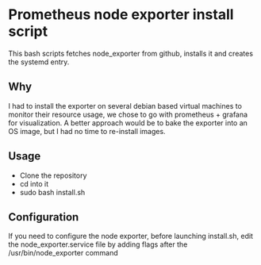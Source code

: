 # Prometheus node exporter install script

This bash scripts fetches node_exporter from github, installs it and creates the systemd entry.

## Why
I had to install the exporter on several  debian based virtual machines to monitor their resource usage, we chose to go with prometheus + grafana for visualization. 
A better approach would be to bake the exporter into an OS image, but I had no time to re-install images.

## Usage

* Clone the repository
* cd into it
* sudo bash install.sh



## Configuration

If you need to configure the node exporter, before launching install.sh, edit the node_exporter.service file by adding flags after the /usr/bin/node_exporter command

